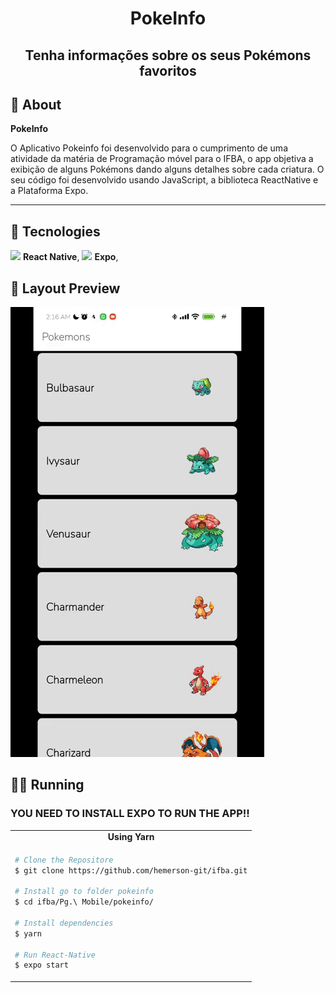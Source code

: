 <h1 align="center">
  PokeInfo
</h1>

<h2 align="center">
  Tenha informações sobre os seus Pokémons favoritos
</h2>

## 🎉 About

**PokeInfo**

O Aplicativo Pokeinfo foi desenvolvido para o cumprimento de uma atividade da matéria de Programação móvel para o IFBA, o app objetiva a exibição de alguns Pokémons dando alguns detalhes sobre cada criatura. O seu código foi desenvolvido usando JavaScript, a biblioteca ReactNative e a Plataforma Expo.

<hr />

## 🔌 Tecnologies

<img src="https://i.ibb.co/4RHMmLQ/react.png" width="20"/> <b>React Native</b>,
<img src="https://i.ibb.co/4RHMmLQ/react.png" width="20"/> <b>Expo</b>,

## 🎨 Layout Preview

<img src='https://raw.githubusercontent.com/hemerson-git/ifba/master/Pg.%20Mobile/pokeinfo/.github/pokinfo.gif'/>

## 👨‍💻 Running

### YOU NEED TO INSTALL EXPO TO RUN THE APP!!

<table style="width:100%;">
<tr>
<td align="center"> <strong>Using Yarn</strong> </td>
</tr>
<tr>
<td>

```bash
# Clone the Repositore
$ git clone https://github.com/hemerson-git/ifba.git

# Install go to folder pokeinfo
$ cd ifba/Pg.\ Mobile/pokeinfo/

# Install dependencies
$ yarn

# Run React-Native
$ expo start
```

</td>

</table>
